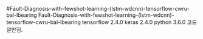 #Fault-Diagnosis-with-fewshot-learning-(lstm-wdcnn)-tensorflow-cwru-bal-lbearing
Fault-Diagnosis-with-fewshot-learning-(lstm-wdcnn)-tensorflow-cwru-bal-lbearing
tensorflow 2.4.0 keras 2.4.0 python 3.6.0 코드 덜만짐.
